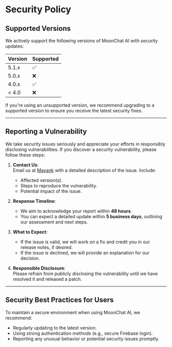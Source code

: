 # Security Policy

## Supported Versions

We actively support the following versions of MoonChat AI with security updates:

| Version | Supported          |
| ------- | ------------------ |
| 5.1.x   | :white_check_mark: |
| 5.0.x   | :x:                |
| 4.0.x   | :white_check_mark: |
| < 4.0   | :x:                |

If you're using an unsupported version, we recommend upgrading to a supported version to ensure you receive the latest security fixes.

---

## Reporting a Vulnerability

We take security issues seriously and appreciate your efforts in responsibly disclosing vulnerabilities. If you discover a security vulnerability, please follow these steps:

1. **Contact Us**:  
   Email us at [Mayank](mailto:mayank.guts30@gmail.com) with a detailed description of the issue. Include:
   - Affected version(s).
   - Steps to reproduce the vulnerability.
   - Potential impact of the issue.

2. **Response Timeline**:  
   - We aim to acknowledge your report within **48 hours**.  
   - You can expect a detailed update within **5 business days**, outlining our assessment and next steps.

3. **What to Expect**:  
   - If the issue is valid, we will work on a fix and credit you in our release notes, if desired.  
   - If the issue is declined, we will provide an explanation for our decision.

4. **Responsible Disclosure**:  
   Please refrain from publicly disclosing the vulnerability until we have resolved it and released a patch.

---

## Security Best Practices for Users

To maintain a secure environment when using MoonChat AI, we recommend:

- Regularly updating to the latest version.  
- Using strong authentication methods (e.g., secure Firebase login).  
- Reporting any unusual behavior or potential security issues promptly.
